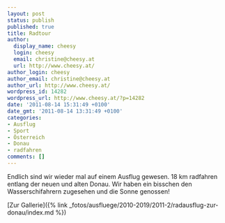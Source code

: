 ```yaml
---
layout: post
status: publish
published: true
title: Radtour
author:
  display_name: cheesy
  login: cheesy
  email: christine@cheesy.at
  url: http://www.cheesy.at/
author_login: cheesy
author_email: christine@cheesy.at
author_url: http://www.cheesy.at/
wordpress_id: 14282
wordpress_url: http://www.cheesy.at/?p=14282
date: '2011-08-14 15:31:49 +0100'
date_gmt: '2011-08-14 13:31:49 +0100'
categories:
- Ausflug
- Sport
- Österreich
- Donau
- radfahren
comments: []
---
```

<!--:de-->Endlich sind wir wieder mal auf einem Ausflug gewesen. 18 km radfahren entlang der neuen und alten Donau. Wir haben ein bisschen den Wasserschifahrern zugesehen und die Sonne genossen!
[Zur Gallerie]({% link _fotos/ausfluege/2010-2019/2011-2/radausflug-zur-donau/index.md %})
